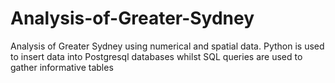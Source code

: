 # Analysis-of-Greater-Sydney
Analysis of Greater Sydney using numerical and spatial data. Python is used to insert data into Postgresql databases whilst SQL queries are used to gather informative tables
